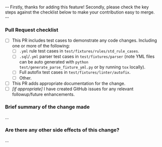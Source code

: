 
-- Firstly, thanks for adding this feature! Secondly, please check the key steps against the checklist below to make your contribution easy to merge. --

### Pull Request checklist
- [ ] This PR includes test cases to demonstrate any code changes. Including one or more of the following:
  - [ ] `.yml` rule test cases in `test/fixtures/rules/std_rule_cases`.
  - [ ] `.sql`/`.yml` parser test cases in `test/fixtures/parser` (note YML files can be auto generated with `python test/generate_parse_fixture_yml.py` or by running `tox` locally).
  - [ ] Full autofix test cases in `test/fixtures/linter/autofix`.
  - [ ] Other.
- [ ] This PR adds appropriate documentation for the change.
- [ ] _[if appropriate]_ I have created GitHub issues for any relevant followup/future enhancements.

### Brief summary of the change made
...

### Are there any other side effects of this change?
...
